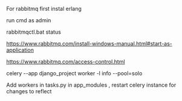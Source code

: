 For rabbitmq first instal erlang 

run cmd as admin 

rabbitmqctl.bat status

https://www.rabbitmq.com/install-windows-manual.html#start-as-application

https://www.rabbitmq.com/access-control.html

celery --app django_project worker -l info --pool=solo

Add workers in tasks.py in app_modules ,
restart celery instance for changes to reflect 

